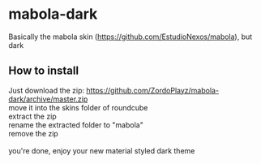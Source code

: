 # mabola-dark
Basically the mabola skin (https://github.com/EstudioNexos/mabola), but dark

## How to install

Just download the zip: https://github.com/ZordoPlayz/mabola-dark/archive/master.zip<br>
move it into the skins folder of roundcube<br>
extract the zip<br>
rename the extracted folder to "mabola"<br>
remove the zip<br>
<br>
you're done, enjoy your new material styled dark theme
